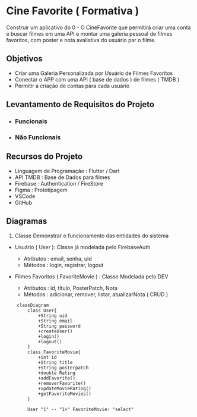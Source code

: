 # Cine Favorite ( Formativa ) 

Construir um aplicativo do 0 - O CineFavorite que permitirá criar uma conta e buscar filmes em uma API e montar uma galeria pessoal de filmes favoritos, com poster e nota avaliativa do usuário par o filme.

## Objetivos 
- Criar uma Galeria Personalizada por Usuário de Filmes Favoritos
- Conectar o APP com uma API ( base de dados ) de filmes ( TMDB )
- Permitir a criação de contas para cada usuário

## Levantamento de Requisitos do Projeto

- ### Funcionais

- ### Não Funcionais

## Recursos do Projeto
- Linguagem de Programação : Flutter / Dart 
- API TMDB : Base de Dados para filmes
- Firebase : Authentication / FireStore
- Figma : Prototipagem
- VSCode 
- GitHub


## Diagramas
1. Classe 
Demonstrar o funcionamento das entidades do sistema

- Usuário ( User ): Classe já modelada pelo FirebaseAuth
    - Atributos : email, senha, uid 
    - Métodos : login, registrar, logout

- Filmes Favoritos ( FavoriteMovie ) : Classe Modelada pelo DEV
    - Atributos : id, título, PosterPatch, Nota
    - Métodos : adicionar, remover, listar, atualizarNota ( CRUD )

```mermamid
    classDiagram
        class User{
            +String uid
            +String email
            +String password
            +createUser()
            +login()
            +logout()
        }
        class FavoriteMovie{
            +int id
            +String title
            +String posterpatch 
            +double Rating
            +addFavorite() 
            +removerFavorite()
            +updateMovieRating()
            +getFavoriteMovies()
        }

        User "1" -- "1+" FavoriteMovie: "select" 

```